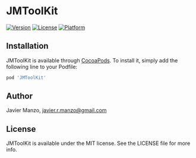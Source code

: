 # JMToolKit
[![Version](https://img.shields.io/cocoapods/v/JMToolKit.svg?style=flat)](https://cocoapods.org/pods/JMToolKit) [![License](https://img.shields.io/cocoapods/l/JMToolKit.svg?style=flat)](https://cocoapods.org/pods/JMToolKit) [![Platform](https://img.shields.io/cocoapods/p/JMToolKit.svg?style=flat)](https://cocoapods.org/pods/JMToolKit)

## Installation

JMToolKit is available through [CocoaPods](https://cocoapods.org). To install
it, simply add the following line to your Podfile:

```ruby
pod 'JMToolKit'
```

## Author

Javier Manzo, javier.r.manzo@gmail.com

## License

JMToolKit is available under the MIT license. See the LICENSE file for more info.
